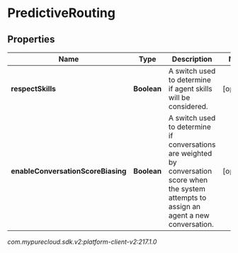 # PredictiveRouting


## Properties

| Name | Type | Description | Notes |
| ------------ | ------------- | ------------- | ------------- |
| **respectSkills** | **Boolean** | A switch used to determine if agent skills will be considered. |  [optional] |
| **enableConversationScoreBiasing** | **Boolean** | A switch used to determine if conversations are weighted by conversation score when the system attempts to assign an agent a new conversation. |  [optional] |




_com.mypurecloud.sdk.v2:platform-client-v2:217.1.0_
